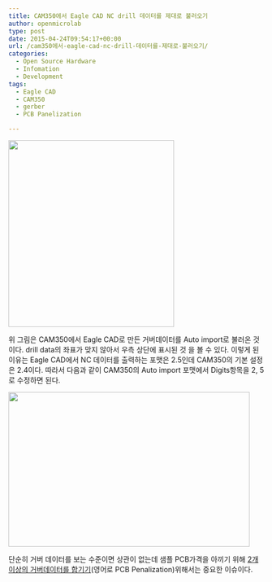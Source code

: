 ```yaml
---
title: CAM350에서 Eagle CAD NC drill 데이터를 제대로 불러오기
author: openmicrolab
type: post
date: 2015-04-24T09:54:17+00:00
url: /cam350에서-eagle-cad-nc-drill-데이터를-제대로-불러오기/
categories:
  - Open Source Hardware
  - Infomation
  - Development
tags:
  - Eagle CAD
  - CAM350
  - gerber
  - PCB Panelization

---
```

<img loading="lazy" class="alignnone" src="http://openmicrolab.cdn2.cafe24.com/cam350_merge.png" alt="" width="326" height="367" />

위 그림은 CAM350에서 Eagle CAD로 만든 거버데이터를 Auto import로 불러온 것이다. drill data의 좌표가 맞지 않아서 우측 상단에 표시된 것 을 볼 수 있다. 이렇게 된 이유는 Eagle CAD에서 NC 데이터를 출력하는 포맷은 2.5인데 CAM350의 기본 설정은 2.4이다. 따라서 다음과 같이 CAM350의 Auto import 포맷에서 Digits항목을 2, 5로 수정하면 된다.

<img loading="lazy" class="alignnone" src="http://openmicrolab.cdn2.cafe24.com/cam350_drill_setting.png" alt="" width="475" height="304" /> 

단순히 거버 데이터를 보는 수준이면 상관이 없는데 샘플 PCB가격을 아끼기 위해 <a href="http://openmicrolab.com/cam350%EC%9C%BC%EB%A1%9C-2%EA%B0%9C%EC%9D%98-%EA%B1%B0%EB%B2%84%EB%A5%BC-%ED%95%98%EB%82%98%EB%A1%9C-%ED%95%A9%EC%B9%98%EA%B8%B0/" target="_blank">2개 이상의 거버데이터를 합기기</a>(영어로 PCB Penalization)위해서는 중요한 이슈이다.